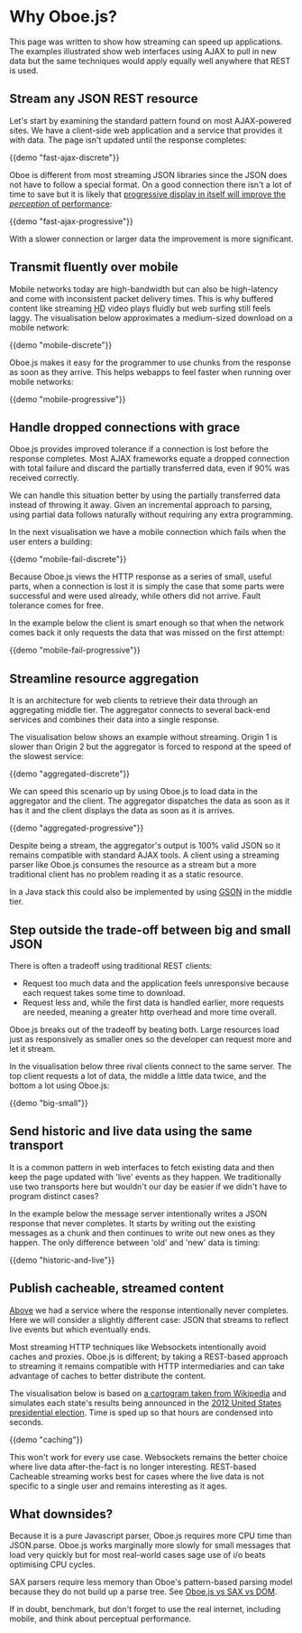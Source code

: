 Why Oboe.js?
============

This page was written to show how streaming can speed up applications. The examples 
illustrated show web interfaces using AJAX to pull in new data but the same techniques
would apply equally well anywhere that REST is used.

Stream any JSON REST resource
-----------------------------

Let's start by examining the standard pattern found on most AJAX-powered sites.
We have a client-side web application and a service that provides it with data.
The page isn't updated until the response completes:

{{demo "fast-ajax-discrete"}}

Oboe is different from most streaming JSON libraries since the JSON
does not have to follow a special format. 
On a good connection there isn't a lot of time to save but 
it is likely that [progressive display in itself will improve the *perception* of 
performance](http://www.sigchi.org/chi95/proceedings/shortppr/egd_bdy.htm):

{{demo "fast-ajax-progressive"}}

With a slower connection or larger data the improvement
is more significant.

Transmit fluently over mobile
-----------------------------

Mobile networks today are high-bandwidth but can also be
high-latency and come with inconsistent packet delivery times.
This is why buffered content like streaming <abbr title="high definition">HD</abbr> video plays
fluidly but web surfing still feels laggy. The visualisation
below approximates a medium-sized download on a mobile network:

{{demo "mobile-discrete"}}

Oboe.js makes it easy for the programmer to use chunks from the response as soon 
as they arrive. This helps webapps to feel faster when running over mobile networks:


{{demo "mobile-progressive"}}

Handle dropped connections with grace
-------------------------------------

Oboe.js provides improved tolerance if a connection is lost before
the response completes.
Most AJAX frameworks equate a dropped connection with total failure and discard
the partially transferred data, even if 90% was received correctly.

We can handle this situation better by using the partially transferred data
instead of throwing it away. Given an incremental approach to parsing, using partial data
follows naturally without requiring any extra programming. 

In the next visualisation we have a mobile connection which fails when the
user enters a building:

{{demo "mobile-fail-discrete"}}

Because Oboe.js views the HTTP response as a
series of small, useful parts, when a connection is lost it is simply
the case that some parts were successful and were used already,
while others did not arrive. Fault tolerance comes for free.

In the example below the client is smart enough so that when the network
comes back it only requests the data that was missed on the first attempt:

{{demo "mobile-fail-progressive"}}

Streamline resource aggregation
-------------------------------

It is an architecture for web clients to
retrieve their data through an aggregating middle tier.
The aggregator connects to several back-end services and
combines their data into a single response.

The visualisation below shows an example without streaming.
<span class="server2">Origin 1</span> is slower
than
<span class="server1">Origin 2</span>
but the 
<span class="aggregator">aggregator</span> is forced to respond at the speed of
<span class="server2">the slowest service</span>:

{{demo "aggregated-discrete"}}

We can speed this scenario up by using Oboe.js to load data in
<span class="aggregator">the aggregator</span> and 
<span class="place">the client</span>.
The aggregator dispatches the data as soon as it has it and 
the client displays the data as soon as it is arrives.

{{demo "aggregated-progressive"}}

Despite being a stream, 
<span class="aggregator">the aggregator's</span>
output is 100% valid JSON so it remains compatible 
with standard AJAX tools. A client using a streaming parser like Oboe.js
consumes the resource as a stream but a more traditional client has no 
problem reading it as a static resource.

In a Java stack this could also be implemented by using 
[GSON](http://code.google.com/p/google-gson/) in the middle tier.

Step outside the trade-off between big and small JSON
---------------------------------------------

There is often a tradeoff using traditional REST clients:

* Request too much data and the application feels unresponsive because each request
  takes some time to download.
* Request less and, while the first data is handled earlier, more requests are needed,
  meaning a greater http overhead and more time overall.

Oboe.js breaks out of the tradeoff by beating both.
Large resources load just as responsively as smaller ones so the developer can request more
and let it stream. 

In the visualisation below three rival clients
connect to <span class="place">the same server</span>. The
<span class="client1">top client requests a lot of data</span>,
<span class="client2">the middle a little data twice</span>, and
<span class="client3">the bottom a lot using Oboe.js</span>:

{{demo "big-small"}}

Send historic and live data using the same transport
-------------------------------------------------

It is a common pattern in web interfaces to fetch existing data
and then keep the page updated with 'live' events as they happen.
We traditionally use two transports here but
wouldn't our day be easier if we didn't have to program distinct cases?

In the example below the message server intentionally writes a JSON response
that never completes. It starts by writing out the existing messages
as a chunk and then continues to write out new ones as they happen.
The only difference between 'old' and 'new' data is timing:

{{demo "historic-and-live"}}

Publish cacheable, streamed content
-----------------------------------

[Above](#send-historic-and-live-data-using-the-same-transport) we had a
service where the response intentionally never completes. Here we will
consider a slightly different case: JSON that streams to reflect
live events but which eventually ends.

Most streaming HTTP techniques like Websockets intentionally avoid caches
and proxies.
Oboe.js is different; by taking a REST-based approach to streaming it remains
compatible with HTTP intermediaries and can take advantage of caches to better
distribute the content.

The visualisation below is based on [a cartogram taken from
Wikipedia](http://en.wikipedia.org/wiki/File:Cartogram%E2%80%942012_Electoral_Vote.svg)
and simulates each state's results being announced in the [2012 United
States presidential
election](http://en.wikipedia.org/wiki/United_States_presidential_election,_2012).
Time is sped up so that hours are condensed into seconds.

{{demo "caching"}}

This won't work for every use case. Websockets remains the better choice where
live data after-the-fact is no longer interesting. REST-based Cacheable streaming
works best for cases where the live data is not specific to a single user and remains
interesting as it ages.

What downsides?
----------

Because it is a pure Javascript parser, Oboe.js requires more CPU time
than JSON.parse. Oboe.js works marginally more
slowly for small messages that load very quickly 
but for most real-world cases sage use of i/o beats optimising CPU cycles.

SAX parsers require less memory than Oboe's pattern-based parsing model because
they do not build up a parse tree. See [Oboe.js vs SAX vs DOM](parsers). 

If in doubt, benchmark, but don't forget to
use the real internet, including mobile, and think about perceptual performance.

